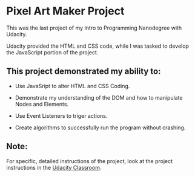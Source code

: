 # Pixel Art Maker Project

This was the last project of my Intro to Programming Nanodegree with Udacity.

Udacity provided the HTML and CSS code, while I was tasked to develop the JavaScript
portion of the project. 

## This project demonstrated my ability to:

- Use JavaSript to alter HTML and CSS Coding.

- Demonstrate my understanding of the DOM and how to manipulate Nodes and Elements.

- Use Event Listeners to triger actions.

- Create algorithms to successfully run the program without crashing.


## Note:

For specific, detailed instructions of the project, look at the project instructions in the [Udacity Classroom](https://classroom.udacity.com/me).
